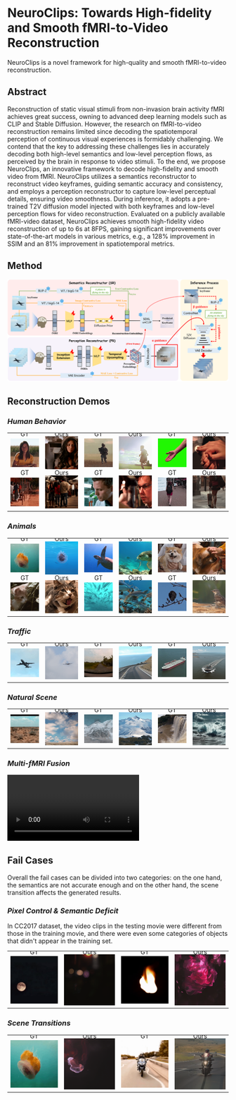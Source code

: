 # NeuroClips: Towards High-fidelity and Smooth fMRI-to-Video Reconstruction
NeuroClips is a novel framework for high-quality and smooth fMRI-to-video reconstruction. 
## Abstract
Reconstruction of static visual stimuli from non-invasion brain activity fMRI achieves great success, owning to advanced deep learning models such as CLIP and Stable Diffusion. However, the research on fMRI-to-video reconstruction remains limited since decoding the spatiotemporal perception of continuous visual experiences is formidably challenging. We contend that the key to addressing these challenges lies in accurately decoding both high-level semantics and low-level perception flows, as perceived by the brain in response to video stimuli.
To the end, we propose NeuroClips, an innovative framework to decode high-fidelity and smooth video from fMRI. NeuroClips utilizes a semantics reconstructor to reconstruct video keyframes, guiding semantic accuracy and consistency, and employs a perception reconstructor to capture low-level perceptual details, ensuring video smoothness. During inference, it adopts a pre-trained T2V diffusion model injected with both keyframes and low-level perception flows for video reconstruction.
Evaluated on a publicly available fMRI-video dataset, NeuroClips achieves smooth high-fidelity video reconstruction of up to 6s at 8FPS, gaining significant improvements over state-of-the-art models in various metrics, e.g., a 128% improvement in SSIM and an 81% improvement in spatiotemporal metrics.

## Method
![model](assets/model.png)

## Reconstruction Demos
### *Human Behavior*
<table class="center">
      <tr style="line-height: 0">
      <td colspan="1" style="border: none; text-align: center">GT</td> <td colspan="1" style="border: none; text-align: center">Ours</td>
      <td colspan="1" style="border: none; text-align: center">GT</td> <td colspan="1" style="border: none; text-align: center">Ours</td>
      <td colspan="1" style="border: none; text-align: center">GT</td> <td colspan="1" style="border: none; text-align: center">Ours</td>
      </tr>
      <td style="border: none"><img src="assets/samples/gt_22.gif"></td>
      <td style="border: none"><img src="assets/samples/22.gif"></td>
      <td style="border: none"><img src="assets/samples/gt_11.gif"></td>
      <td style="border: none"><img src="assets/samples/11.gif"></td>
      <td style="border: none"><img src="assets/samples/gt_54.gif"></td>
      <td style="border: none"><img src="assets/samples/54.gif"></td>
      </tr>
      <tr style="line-height: 0">
      <td colspan="1" style="border: none; text-align: center">GT</td> <td colspan="1" style="border: none; text-align: center">Ours</td>
      <td colspan="1" style="border: none; text-align: center">GT</td> <td colspan="1" style="border: none; text-align: center">Ours</td>
      <td colspan="1" style="border: none; text-align: center">GT</td> <td colspan="1" style="border: none; text-align: center">Ours</td>
      </tr>
      <td style="border: none"><img src="assets/samples/gt_936.gif"></td>
      <td style="border: none"><img src="assets/samples/936.gif"></td>
      <td style="border: none"><img src="assets/samples/gt_373.gif"></td>
      <td style="border: none"><img src="assets/samples/373.gif"></td>
      <td style="border: none"><img src="assets/samples/gt_769.gif"></td>
      <td style="border: none"><img src="assets/samples/769.gif"></td>
      </tr>
  </table>

### *Animals*
<table class="center">
      <tr style="line-height: 0">
      <td colspan="1" style="border: none; text-align: center">GT</td> <td colspan="1" style="border: none; text-align: center">Ours</td>
      <td colspan="1" style="border: none; text-align: center">GT</td> <td colspan="1" style="border: none; text-align: center">Ours</td>
      <td colspan="1" style="border: none; text-align: center">GT</td> <td colspan="1" style="border: none; text-align: center">Ours</td>
      </tr>
      <td style="border: none"><img src="assets/samples/gt_94.gif"></td>
      <td style="border: none"><img src="assets/samples/94.gif"></td>
      <td style="border: none"><img src="assets/samples/gt_108.gif"></td>
      <td style="border: none"><img src="assets/samples/108.gif"></td>
      <td style="border: none"><img src="assets/samples/gt_452.gif"></td>
      <td style="border: none"><img src="assets/samples/452.gif"></td>
      </tr>
      <tr style="line-height: 0">
      <td colspan="1" style="border: none; text-align: center">GT</td> <td colspan="1" style="border: none; text-align: center">Ours</td>
      <td colspan="1" style="border: none; text-align: center">GT</td> <td colspan="1" style="border: none; text-align: center">Ours</td>
      <td colspan="1" style="border: none; text-align: center">GT</td> <td colspan="1" style="border: none; text-align: center">Ours</td>
      </tr>
      <td style="border: none"><img src="assets/samples/gt_293.gif"></td>
      <td style="border: none"><img src="assets/samples/293.gif"></td>
      <td style="border: none"><img src="assets/samples/gt_784.gif"></td>
      <td style="border: none"><img src="assets/samples/784.gif"></td>
      <td style="border: none"><img src="assets/samples/gt_216.gif"></td>
      <td style="border: none"><img src="assets/samples/216.gif"></td>
      </tr>
  </table>

### *Traffic*
<table class="center">
      <tr style="line-height: 0">
      <td colspan="1" style="border: none; text-align: center">GT</td> <td colspan="1" style="border: none; text-align: center">Ours</td>
      <td colspan="1" style="border: none; text-align: center">GT</td> <td colspan="1" style="border: none; text-align: center">Ours</td>
      <td colspan="1" style="border: none; text-align: center">GT</td> <td colspan="1" style="border: none; text-align: center">Ours</td>
      </tr>
      <td style="border: none"><img src="assets/samples/gt_24.gif"></td>
      <td style="border: none"><img src="assets/samples/24.gif"></td>
      <td style="border: none"><img src="assets/samples/gt_555.gif"></td>
      <td style="border: none"><img src="assets/samples/555.gif"></td>
      <td style="border: none"><img src="assets/samples/gt_180.gif"></td>
      <td style="border: none"><img src="assets/samples/180.gif"></td>
  </table>

### *Natural Scene*
<table class="center">
      <tr style="line-height: 0">
      <td colspan="1" style="border: none; text-align: center">GT</td> <td colspan="1" style="border: none; text-align: center">Ours</td>
      <td colspan="1" style="border: none; text-align: center">GT</td> <td colspan="1" style="border: none; text-align: center">Ours</td>
      <td colspan="1" style="border: none; text-align: center">GT</td> <td colspan="1" style="border: none; text-align: center">Ours</td>
      </tr>
      <td style="border: none"><img src="assets/samples/gt_700.gif"></td>
      <td style="border: none"><img src="assets/samples/700.gif"></td>
      <td style="border: none"><img src="assets/samples/gt_702.gif"></td>
      <td style="border: none"><img src="assets/samples/702.gif"></td>
      <td style="border: none"><img src="assets/samples/gt_284.gif"></td>
      <td style="border: none"><img src="assets/samples/284.gif"></td>
  </table>


### *Multi-fMRI Fusion*
<video controls>
  <source src="assets/samples/multi-fmri.mp4" type="video/mp4">
</video>

## Fail Cases
Overall the fail cases can be divided into two categories: on the one hand, the semantics are not accurate enough and on the other hand, the scene transition affects the generated results.
### *Pixel Control & Semantic Deficit*
In CC2017 dataset, the video clips in the testing movie were different from those in the training movie, and there were even some categories of objects that didn't appear in the training set.
<table class="center">
      <tr style="line-height: 0">
      <td colspan="1" style="border: none; text-align: center">GT</td> <td colspan="1" style="border: none; text-align: center">Ours</td>
      <td colspan="1" style="border: none; text-align: center">GT</td> <td colspan="1" style="border: none; text-align: center">Ours</td>
      </tr>
      <td style="border: none"><img src="assets/samples/gt_99.gif"></td>
      <td style="border: none"><img src="assets/samples/99.gif"></td>
      <td style="border: none"><img src="assets/samples/gt_232.gif"></td>
      <td style="border: none"><img src="assets/samples/232.gif"></td>
  </table>

### *Scene Transitions*
<table class="center">
      <tr style="line-height: 0">
      <td colspan="1" style="border: none; text-align: center">GT</td> <td colspan="1" style="border: none; text-align: center">Ours</td>
      <td colspan="1" style="border: none; text-align: center">GT</td> <td colspan="1" style="border: none; text-align: center">Ours</td>
      </tr>
      <td style="border: none"><img src="assets/samples/gt_97.gif"></td>
      <td style="border: none"><img src="assets/samples/97.gif"></td>
      <td style="border: none"><img src="assets/samples/gt_281.gif"></td>
      <td style="border: none"><img src="assets/samples/281.gif"></td>
  </table>